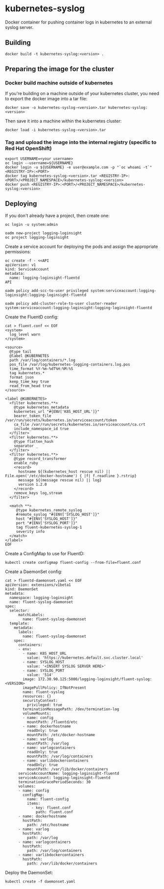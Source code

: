 # kubernetes-syslog
Docker container for pushing container logs in kubernetes to an external syslog server.

## Building

~~~~
docker build -t kubernetes-syslog:<version> .
~~~~

## Preparing the image for the cluster

### Docker build machine outside of kubernetes
If you're building on a machine outside of your kubernetes cluster, you need to export the docker image into a tar file:

~~~~
docker save -o kubernetes-syslog-<version>.tar kubernetes-syslog:<version>
~~~~

Then save it into a machine within the kubernetes cluster:

~~~~
docker load -i kubernetes-syslog-<version>.tar
~~~~

### Tag and upload the image into the internal registry (specific to Red Hat OpenShift)

~~~~
export USERNAME=<your username>
oc login --username=${USERNAME}
docker login -u ${USERNAME} -e user@example.com -p "`oc whoami -t`" <REGISTRY-IP>:<PORT>
docker tag kubernetes-syslog-<version>.tar <REGISTRY-IP>:<PORT>/<PROJECT_NAMESPACE>/kubernetes-syslog:<version>
docker push <REGISTRY-IP>:<PORT>/<PROJECT_NAMESPACE>/kubernetes-syslog:<version>
~~~~

## Deploying

If you don't already have a project, then create one:

~~~~
oc login -u system:admin

oadm new-project logging-loginsight
oc project logging-loginsight
~~~~

Create a service account for deploying the pods and assign the appropriate permissions:

~~~~
oc create -f - <<API
apiVersion: v1
kind: ServiceAccount
metadata:
  name: logging-loginsight-fluentd
API

oadm policy add-scc-to-user privileged system:serviceaccount:logging-loginsight:logging-loginsight-fluentd

oadm policy add-cluster-role-to-user cluster-reader system:serviceaccount:logging-loginsight:logging-loginsight-fluentd
~~~~

Create the FluentD config:
~~~~
cat > fluent.conf << EOF
<system>
  log_level warn
</system>

<source>
  @type tail
  @label @KUBERNETES
  path /var/log/containers/*.log
  pos_file /var/log/kubernetes-logging-containers.log.pos
  time_format %Y-%m-%dT%H:%M:%S
  tag kubernetes.*
  format json
  keep_time_key true
  read_from_head true
</source>

<label @KUBERNETES>
  <filter kubernetes.**>
    @type kubernetes_metadata
    kubernetes_url "#{ENV['K8S_HOST_URL']}"
    bearer_token_file /var/run/secrets/kubernetes.io/serviceaccount/token
    ca_file /var/run/secrets/kubernetes.io/serviceaccount/ca.crt
    include_namespace_id true
  </filter>
  <filter kubernetes.**>
    @type flatten_hash
    separator _
  </filter>
  <filter kubernetes.**>
    @type record_transformer
    enable_ruby
    <record>
      hostname ${(kubernetes_host rescue nil) || File.open('/etc/docker-hostname') { |f| f.readline }.rstrip}
      message ${(message rescue nil) || log}
      version 1.2.0
    </record>
    remove_keys log,stream
  </filter>

  <match **>
     @type kubernetes_remote_syslog
     #remote_syslog "#{ENV['SYSLOG_HOST']}"
     host "#{ENV['SYSLOG_HOST']}"
     port "#{ENV['SYSLOG_PORT']}"
     tag fluent-kubernetes-syslog-1
     severity info
  </match>
</label>
EOF
~~~~

Create a ConfigMap to use for FluentD:
~~~~
kubectl create configmap fluent-config --from-file=fluent.conf
~~~~

Create a DaemonSet config:

~~~~
cat > fluentd-daemonset.yaml << EOF
apiVersion: extensions/v1beta1
kind: DaemonSet
metadata:
  namespace: logging-loginsight
  name: fluent-syslog-daemonset
spec:
  selector:
      matchLabels:
        name: fluent-syslog-daemonset
  template:
    metadata:
      labels:
        name: fluent-syslog-daemonset
    spec:
      containers:
      - env:
        - name: K8S_HOST_URL
          value: 'https://kubernetes.default.svc.cluster.local'
        - name: SYSLOG_HOST
          value: '<INSERT SYSLOG SERVER HERE>'
        - name: SYSLOG_PORT
          value: '514'
        image: 172.30.90.125:5000/logging-loginsight/fluent-syslog:<VERSION>
        imagePullPolicy: IfNotPresent
        name: fluent-syslog
        resources: {}
        securityContext:
          privileged: true
        terminationMessagePath: /dev/termination-log
        volumeMounts:
        - name: config
          mountPath: /fluentd/etc
        - name: dockerhostname
          readOnly: true
          mountPath: /etc/docker-hostname
        - name: varlog
          mountPath: /var/log
        - name: varlogcontainers
          readOnly: true
          mountPath: /var/log/containers
        - name: varlibdockercontainers
          readOnly: true
          mountPath: /var/lib/docker/containers
      serviceAccountName: logging-loginsight-fluentd
      serviceAccount: logging-loginsight-fluentd
      terminationGracePeriodSeconds: 30
      volumes:
      - name: config
        configMap:
          name: fluent-config
          items:
            - key: fluent.conf
              path: fluent.conf
      - name: dockerhostname
        hostPath:
          path: /etc/hostname
      - name: varlog
        hostPath:
          path: /var/log
      - name: varlogcontainers
        hostPath:
          path: /var/log/containers
      - name: varlibdockercontainers
        hostPath:
          path: /var/lib/docker/containers
~~~~

Deploy the DaemonSet:
~~~~
kubectl create -f daemonset.yaml
~~~~
